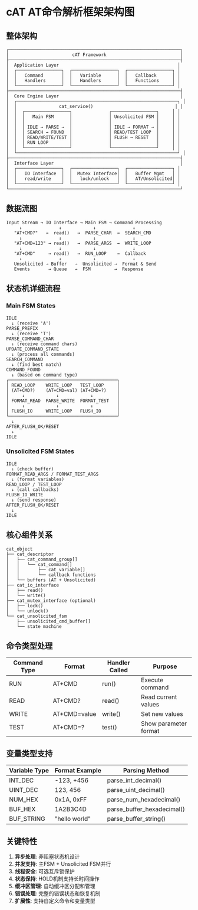 # cAT AT命令解析框架架构图

## 整体架构

```
┌─────────────────────────────────────────────────────────────────┐
│                        cAT Framework                            │
├─────────────────────────────────────────────────────────────────┤
│  Application Layer                                             │
│  ┌─────────────────┐  ┌─────────────────┐  ┌─────────────────┐ │
│  │   Command       │  │   Variable      │  │   Callback      │ │
│  │   Handlers      │  │   Handlers      │  │   Functions     │ │
│  └─────────────────┘  └─────────────────┘  └─────────────────┘ │
├─────────────────────────────────────────────────────────────────┤
│  Core Engine Layer                                              │
│  ┌─────────────────────────────────────────────────────────────┐ │
│  │                cat_service()                               │ │
│  │  ┌─────────────────┐              ┌─────────────────┐     │ │
│  │  │   Main FSM      │              │ Unsolicited FSM │     │ │
│  │  │                 │              │                 │     │ │
│  │  │ IDLE → PARSE →  │              │ IDLE → FORMAT → │     │ │
│  │  │ SEARCH → FOUND  │              │ READ/TEST LOOP  │     │ │
│  │  │ READ/WRITE/TEST │              │ FLUSH → RESET   │     │ │
│  │  │ RUN LOOP        │              │                 │     │ │
│  │  └─────────────────┘              └─────────────────┘     │ │
│  └─────────────────────────────────────────────────────────────┘ │
├─────────────────────────────────────────────────────────────────┤
│  Interface Layer                                                │
│  ┌─────────────────┐  ┌─────────────────┐  ┌─────────────────┐ │
│  │   IO Interface  │  │  Mutex Interface│  │   Buffer Mgmt   │ │
│  │   read/write    │  │   lock/unlock   │  │   AT/Unsolicited│ │
│  └─────────────────┘  └─────────────────┘  └─────────────────┘ │
└─────────────────────────────────────────────────────────────────┘
```

## 数据流图

```
Input Stream → IO Interface → Main FSM → Command Processing
     ↓              ↓            ↓              ↓
   "AT+CMD?"   →  read()   →  PARSE_CHAR  →  SEARCH_CMD
     ↓              ↓            ↓              ↓
   "AT+CMD=123" → read()   →  PARSE_ARGS  →  WRITE_LOOP
     ↓              ↓            ↓              ↓
   "AT+CMD"     → read()   →  RUN_LOOP    →  Callback
     ↓              ↓            ↓              ↓
   Unsolicited → Buffer   →  Unsolicited →  Format & Send
   Events       → Queue   →  FSM         →  Response
```

## 状态机详细流程

### Main FSM States
```
IDLE
  ↓ (receive 'A')
PARSE_PREFIX
  ↓ (receive 'T')
PARSE_COMMAND_CHAR
  ↓ (receive command chars)
UPDATE_COMMAND_STATE
  ↓ (process all commands)
SEARCH_COMMAND
  ↓ (find best match)
COMMAND_FOUND
  ↓ (based on command type)
┌─────────────────────────────────────────┐
│ READ_LOOP    WRITE_LOOP   TEST_LOOP     │
│ (AT+CMD?)    (AT+CMD=val) (AT+CMD=?)    │
│     ↓            ↓            ↓         │
│ FORMAT_READ  PARSE_WRITE  FORMAT_TEST   │
│     ↓            ↓            ↓         │
│ FLUSH_IO     WRITE_LOOP   FLUSH_IO      │
└─────────────────────────────────────────┘
  ↓
AFTER_FLUSH_OK/RESET
  ↓
IDLE
```

### Unsolicited FSM States
```
IDLE
  ↓ (check buffer)
FORMAT_READ_ARGS / FORMAT_TEST_ARGS
  ↓ (format variables)
READ_LOOP / TEST_LOOP
  ↓ (call callbacks)
FLUSH_IO_WRITE
  ↓ (send response)
AFTER_FLUSH_OK/RESET
  ↓
IDLE
```

## 核心组件关系

```
cat_object
├── cat_descriptor
│   ├── cat_command_group[]
│   │   └── cat_command[]
│   │       ├── cat_variable[]
│   │       └── callback functions
│   └── buffers (AT + Unsolicited)
├── cat_io_interface
│   ├── read()
│   └── write()
├── cat_mutex_interface (optional)
│   ├── lock()
│   └── unlock()
└── cat_unsolicited_fsm
    ├── unsolicited_cmd_buffer[]
    └── state machine
```

## 命令类型处理

| Command Type | Format        | Handler Called | Purpose                    |
|--------------|---------------|----------------|----------------------------|
| RUN          | AT+CMD        | run()          | Execute command            |
| READ         | AT+CMD?       | read()         | Read current values        |
| WRITE        | AT+CMD=value  | write()        | Set new values             |
| TEST         | AT+CMD=?      | test()         | Show parameter format      |

## 变量类型支持

| Variable Type | Format Example | Parsing Method           |
|---------------|----------------|--------------------------|
| INT_DEC       | -123, +456     | parse_int_decimal()      |
| UINT_DEC      | 123, 456       | parse_uint_decimal()     |
| NUM_HEX       | 0x1A, 0xFF     | parse_num_hexadecimal()  |
| BUF_HEX       | 1A2B3C4D       | parse_buffer_hexadecimal()|
| BUF_STRING    | "hello world"  | parse_buffer_string()    |

## 关键特性

1. **异步处理**: 非阻塞状态机设计
2. **并发支持**: 主FSM + Unsolicited FSM并行
3. **线程安全**: 可选互斥锁保护
4. **状态保持**: HOLD机制支持长时间操作
5. **缓冲区管理**: 自动缓冲区分配和管理
6. **错误处理**: 完整的错误状态和恢复机制
7. **扩展性**: 支持自定义命令和变量类型
